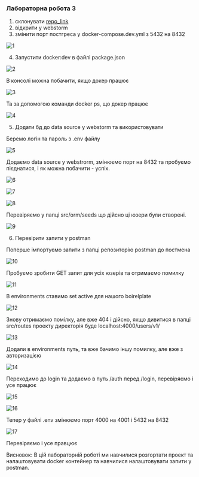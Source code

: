 ### Лабораторна робота 3

1. склонувати [repo_link](https://github.com/mkosir/typeorm-express-typescript)
2. відкрити у webstorm
3. змінити порт постгреса у docker-compose.dev.yml з 5432 на 8432

![1](./screenshots/1.png)

4. Запустити docker:dev в файлі package.json

![2](./screenshots/2.png)

В консолі можна побачити, якщо докер працює

![3](./screenshots/3.png)

Та за допомогою команди docker ps, що докер працює

![4](./screenshots/4.png)

5. Додати бд до data source у webstorm та використовувати 

Беремо логін та пароль з .env файлу

![5](./screenshots/5.png)

Додаємо data source у webstrorm, змінюємо порт на 8432 та пробуємо пієднатися, і як можна побачити - успіх.

![6](./screenshots/6.png)

![7](./screenshots/7.png)

![8](./screenshots/8.png)

Перевіряємо у папці src/orm/seeds що дійсно ці юзери були створені.

![9](./screenshots/9.png)

6. Перевірити запити у postman

Поперше імпортуємо запити з папці репозиторію postman до постмена

![10](./screenshots/10.png)

Пробуємо зробити GET запит для усіх юзерів та отримаємо помилку

![11](./screenshots/11.png)

В environments ставимо set active для нашого boirelplate

![12](./screenshots/12.png)

Знову отримаємо помілку, але вже 404 і дійсно, якщо дивитися в папці src/routes проекту директорія буде localhost:4000/users/v1/

![13](./screenshots/13.png)

Додали в environments путь, та вже бачимо іншу помилку, але вже з авторизацією

![14](./screenshots/14.png)

Переходимо до login та додаємо в путь /auth перед /login, перевіряємо і усе працює

![15](./screenshots/15.png)

![16](./screenshots/16.png)

Тепер у файлі .env змінюємо порт 4000 на 4001 і 5432 на 8432

![17](./screenshots/17.png)

Перевіряємо і усе правцює

Висновок: В цій лабораторній роботі ми навчилися розгортати проект та налаштовувати docker контейнер та навчилися налаштовувати запити у postman.
